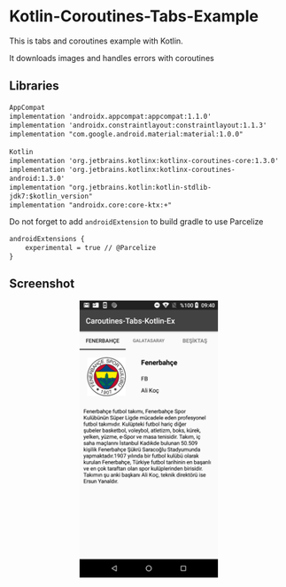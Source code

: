 # Kotlin-Coroutines-Tabs-Example
This is tabs and coroutines example with Kotlin.

It downloads images and handles errors with coroutines 

## Libraries 

    AppCompat
    implementation 'androidx.appcompat:appcompat:1.1.0'
    implementation 'androidx.constraintlayout:constraintlayout:1.1.3'
    implementation "com.google.android.material:material:1.0.0"

    Kotlin
    implementation 'org.jetbrains.kotlinx:kotlinx-coroutines-core:1.3.0'
    implementation 'org.jetbrains.kotlinx:kotlinx-coroutines-android:1.3.0'
    implementation "org.jetbrains.kotlin:kotlin-stdlib-jdk7:$kotlin_version"
    implementation "androidx.core:core-ktx:+"



Do not forget to add ```androidExtension``` to build gradle to use Parcelize

```
androidExtensions {
    experimental = true // @Parcelize
}
```
## Screenshot


<div align="center">
    <img src="https://github.com/melikeey/Kotlin-Caroutines-Tabs-Example/blob/master/ss.png" width="250px"</img> 
</div>

